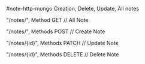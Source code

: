 #note-http-mongo
Creation, Delete, Update, All notes


"/notes/", Method GET          // All Note

"/notes/", Methods POST        // Create Note
	
"/notes/{id}", Methods PATCH   // Update Note
	
"/notes/{id}", Methods DELETE  // Delete Note
